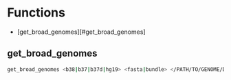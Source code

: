 # Functions

- [get_broad_genomes][#get_broad_genomes]

## get_broad_genomes

```bash
get_broad_genomes <b38|b37|b37d|hg19> <fasta|bundle> </PATH/TO/GENOME/DIR>}
```